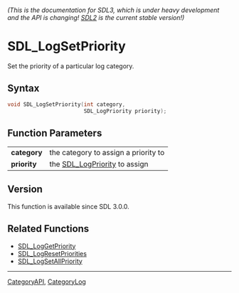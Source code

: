 ###### (This is the documentation for SDL3, which is under heavy development and the API is changing! [SDL2](https://wiki.libsdl.org/SDL2/) is the current stable version!)
# SDL_LogSetPriority

Set the priority of a particular log category.

## Syntax

```c
void SDL_LogSetPriority(int category,
                        SDL_LogPriority priority);

```

## Function Parameters

|                  |                                                  |
| ---------------- | ------------------------------------------------ |
| **category**     | the category to assign a priority to             |
| **priority**     | the [SDL_LogPriority](SDL_LogPriority) to assign |

## Version

This function is available since SDL 3.0.0.

## Related Functions

* [SDL_LogGetPriority](SDL_LogGetPriority)
* [SDL_LogResetPriorities](SDL_LogResetPriorities)
* [SDL_LogSetAllPriority](SDL_LogSetAllPriority)

----
[CategoryAPI](CategoryAPI), [CategoryLog](CategoryLog)



